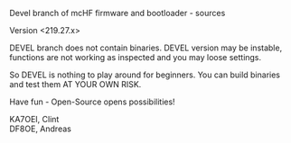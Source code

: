 Devel branch of mcHF firmware and bootloader - sources


Version <219.27.x>

DEVEL branch does not contain binaries. DEVEL version may be instable,
functions are not working as inspected and you may loose settings.

So DEVEL is nothing to play around for beginners. You can build
binaries and test them AT YOUR OWN RISK.

Have fun - Open-Source opens possibilities!

KA7OEI, Clint<br>
DF8OE, Andreas
